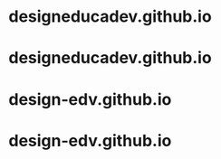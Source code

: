 # designeducadev.github.io
# designeducadev.github.io
# design-edv.github.io
# design-edv.github.io
